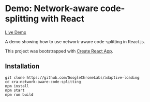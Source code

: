 
# Demo: Network-aware code-splitting with React

[Live Demo](https://adaptive-loading.web.app/cra-network-aware-code-splitting)

A demo showing how to use network-aware code-splitting in React.js.

This project was bootstrapped with [Create React App](https://github.com/facebook/create-react-app).


## Installation
```
git clone https://github.com/GoogleChromeLabs/adaptive-loading
cd cra-network-aware-code-splitting
npm install
npm start
npm run build
```